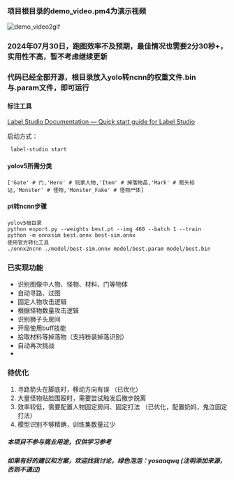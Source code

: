
### 项目根目录的demo_video.pm4为演示视频
![demo_video2gif](https://github.com/yosaa/dnfm-auto/blob/main/demo_video.gif)

### 2024年07月30日，跑图效率不及预期，最佳情况也需要2分30秒+，实用性不高，暂不考虑继续更新

### 代码已经全部开源，根目录放入yolo转ncnn的权重文件.bin与.param文件，即可运行

#### 标注工具
[Label Studio Documentation — Quick start guide for Label Studio](https://labelstud.io/guide/quick_start)

启动方式：
```
 label-studio start
```

#### yolov5所需分类
```
['Gate' # 门,'Hero' # 玩家人物,'Item' # 掉落物品,'Mark' # 箭头标记,'Monster' # 怪物,'Monster_Fake' # 怪物尸体]
```

#### pt转ncnn步骤
```
yolov5根目录
python export.py --weights best.pt --img 460 --batch 1 --train
python -m onnxsim best.onnx best-sim.onnx
使用官方转化工具
./onnx2ncnn ./model/best-sim.onnx model/best.param model/best.bin
```

### 已实现功能

- 识别图像中人物、怪物、材料、门等物体
- 自动寻路、过图
- 固定人物攻击逻辑
- 根据怪物数量攻击逻辑
- 识别狮子头房间
- 开局使用buff技能
- 拾取材料等掉落物（支持粉装掉落识别）
- 自动再次挑战
- 

### 待优化
1. 寻路箭头在脚底时，移动方向有误 （已优化）
2. 大量怪物贴脸围殴时，需要尝试触发后撤步脱离
3. 效率较低，需要配置人物固定房间、固定打法 （已优化，配置奶妈，鬼泣固定打法）
4. 模型识别不够精确，训练集数量过少

##### 本项目不参与商业用途，仅供学习参考
##### 如果有好的建议和方案，欢迎找我讨论，绿色泡泡：yosaaqwq (注明添加来源，否则不通过)
